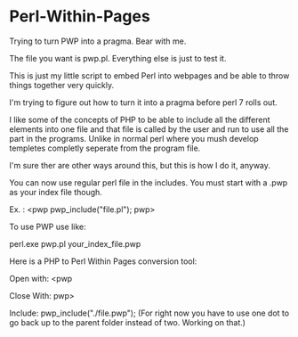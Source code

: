 # Perl-Within-Pages

Trying to turn PWP into a pragma. Bear with me.

The file you want is pwp.pl. Everything else is just to test it.

This is just my little script to embed Perl into webpages and be able to throw things together very quickly.

I'm trying to figure out how to turn it into a pragma before perl 7 rolls out.

I like some of the concepts of PHP to be able to include all the different elements into one file and that file is called by the user and run to use all the part in the programs. Unlike in normal perl where you mush develop templetes completly seperate from the program file.

I'm sure ther are other ways around this, but this is how I do it, anyway.

You can now use regular perl file in the includes. You must start with a .pwp as your index file though.

Ex. : <pwp pwp_include("file.pl"); pwp>

To use PWP use like:

perl.exe pwp.pl your_index_file.pwp

Here is a PHP to Perl Within Pages conversion tool:

Open with: <pwp

Close With: pwp>

Include: pwp_include("./file.pwp"); (For right now you have to use one dot to go back up to the parent folder instead of two. Working on that.)